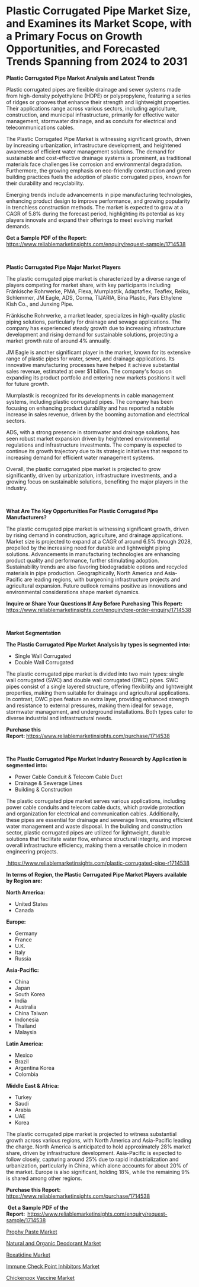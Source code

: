 <p><h1>Plastic Corrugated Pipe Market Size, and Examines its Market Scope, with a Primary Focus on Growth Opportunities, and Forecasted Trends Spanning from 2024 to 2031</h1></p><p><strong>Plastic Corrugated Pipe Market Analysis and Latest Trends</strong></p>
<p><p>Plastic corrugated pipes are flexible drainage and sewer systems made from high-density polyethylene (HDPE) or polypropylene, featuring a series of ridges or grooves that enhance their strength and lightweight properties. Their applications range across various sectors, including agriculture, construction, and municipal infrastructure, primarily for effective water management, stormwater drainage, and as conduits for electrical and telecommunications cables.</p><p>The Plastic Corrugated Pipe Market is witnessing significant growth, driven by increasing urbanization, infrastructure development, and heightened awareness of efficient water management solutions. The demand for sustainable and cost-effective drainage systems is prominent, as traditional materials face challenges like corrosion and environmental degradation. Furthermore, the growing emphasis on eco-friendly construction and green building practices fuels the adoption of plastic corrugated pipes, known for their durability and recyclability.</p><p>Emerging trends include advancements in pipe manufacturing technologies, enhancing product design to improve performance, and growing popularity in trenchless construction methods. The market is expected to grow at a CAGR of 5.8% during the forecast period, highlighting its potential as key players innovate and expand their offerings to meet evolving market demands.</p></p>
<p><strong>Get a Sample PDF of the Report:&nbsp;</strong> <a href="https://www.reliablemarketinsights.com/enquiry/request-sample/1714538?utm_campaign=1331&utm_medium=2&utm_source=Github&utm_content=ia&utm_term=22102024&utm_id=plastic-corrugated-pipe">https://www.reliablemarketinsights.com/enquiry/request-sample/1714538</a></p>
<p>&nbsp;</p>
<p><strong>Plastic Corrugated Pipe Major Market Players</strong></p>
<p><p>The plastic corrugated pipe market is characterized by a diverse range of players competing for market share, with key participants including Fränkische Rohrwerke, PMA, Flexa, Murrplastik, Adaptaflex, Teaflex, Reiku, Schlemmer, JM Eagle, ADS, Corma, TIJARIA, Bina Plastic, Pars Ethylene Kish Co., and Junxing Pipe. </p><p>Fränkische Rohrwerke, a market leader, specializes in high-quality plastic piping solutions, particularly for drainage and sewage applications. The company has experienced steady growth due to increasing infrastructure development and rising demand for sustainable solutions, projecting a market growth rate of around 4% annually.</p><p>JM Eagle is another significant player in the market, known for its extensive range of plastic pipes for water, sewer, and drainage applications. Its innovative manufacturing processes have helped it achieve substantial sales revenue, estimated at over $1 billion. The company's focus on expanding its product portfolio and entering new markets positions it well for future growth.</p><p>Murrplastik is recognized for its developments in cable management systems, including plastic corrugated pipes. The company has been focusing on enhancing product durability and has reported a notable increase in sales revenue, driven by the booming automation and electrical sectors.</p><p>ADS, with a strong presence in stormwater and drainage solutions, has seen robust market expansion driven by heightened environmental regulations and infrastructure investments. The company is expected to continue its growth trajectory due to its strategic initiatives that respond to increasing demand for efficient water management systems.</p><p>Overall, the plastic corrugated pipe market is projected to grow significantly, driven by urbanization, infrastructure investments, and a growing focus on sustainable solutions, benefiting the major players in the industry.</p></p>
<p>&nbsp;</p>
<p><strong>What Are The Key Opportunities For Plastic Corrugated Pipe Manufacturers?</strong></p>
<p><p>The plastic corrugated pipe market is witnessing significant growth, driven by rising demand in construction, agriculture, and drainage applications. Market size is projected to expand at a CAGR of around 6.5% through 2028, propelled by the increasing need for durable and lightweight piping solutions. Advancements in manufacturing technologies are enhancing product quality and performance, further stimulating adoption. Sustainability trends are also favoring biodegradable options and recycled materials in pipe production. Geographically, North America and Asia-Pacific are leading regions, with burgeoning infrastructure projects and agricultural expansion. Future outlook remains positive as innovations and environmental considerations shape market dynamics.</p></p>
<p><strong>Inquire or Share Your Questions If Any Before Purchasing This Report:</strong> <a href="https://www.reliablemarketinsights.com/enquiry/pre-order-enquiry/1714538?utm_campaign=1331&utm_medium=2&utm_source=Github&utm_content=ia&utm_term=22102024&utm_id=plastic-corrugated-pipe">https://www.reliablemarketinsights.com/enquiry/pre-order-enquiry/1714538</a></p>
<p>&nbsp;</p>
<p><strong>Market Segmentation</strong></p>
<p><strong>The Plastic Corrugated Pipe Market Analysis by types is segmented into:</strong></p>
<p><ul><li>Single Wall Corrugated</li><li>Double Wall Corrugated</li></ul></p>
<p><p>The plastic corrugated pipe market is divided into two main types: single wall corrugated (SWC) and double wall corrugated (DWC) pipes. SWC pipes consist of a single layered structure, offering flexibility and lightweight properties, making them suitable for drainage and agricultural applications. In contrast, DWC pipes feature an extra layer, providing enhanced strength and resistance to external pressures, making them ideal for sewage, stormwater management, and underground installations. Both types cater to diverse industrial and infrastructural needs.</p></p>
<p><strong>Purchase this Report:&nbsp;</strong><a href="https://www.reliablemarketinsights.com/purchase/1714538?utm_campaign=1331&utm_medium=2&utm_source=Github&utm_content=ia&utm_term=22102024&utm_id=plastic-corrugated-pipe">https://www.reliablemarketinsights.com/purchase/1714538</a></p>
<p>&nbsp;</p>
<p><strong>The Plastic Corrugated Pipe Market Industry Research by Application is segmented into:</strong></p>
<p><ul><li>Power Cable Conduit & Telecom Cable Duct</li><li>Drainage & Sewerage Lines</li><li>Building & Construction</li></ul></p>
<p><p>The plastic corrugated pipe market serves various applications, including power cable conduits and telecom cable ducts, which provide protection and organization for electrical and communication cables. Additionally, these pipes are essential for drainage and sewerage lines, ensuring efficient water management and waste disposal. In the building and construction sector, plastic corrugated pipes are utilized for lightweight, durable solutions that facilitate water flow, enhance structural integrity, and improve overall infrastructure efficiency, making them a versatile choice in modern engineering projects.</p></p>
<p><a href="https://www.reliablemarketinsights.com/plastic-corrugated-pipe-r1714538?utm_campaign=1331&utm_medium=2&utm_source=Github&utm_content=ia&utm_term=22102024&utm_id=plastic-corrugated-pipe">&nbsp;https://www.reliablemarketinsights.com/plastic-corrugated-pipe-r1714538</a></p>
<p><strong>In terms of Region, the Plastic Corrugated Pipe Market Players available by Region are:</strong></p>
<p>
    <p> <strong> North America: </strong>
        <ul>
            <li>United States</li>
            <li>Canada</li>
        </ul>
        </p> 
    <p> <strong> Europe: </strong>
        <ul>
            <li>Germany</li>
            <li>France</li>
            <li>U.K.</li>
            <li>Italy</li>
            <li>Russia</li>
        </ul>
        </p> 
    <p> <strong> Asia-Pacific: </strong>
        <ul>
            <li>China</li>
            <li>Japan</li>
            <li>South Korea</li>
            <li>India</li>
            <li>Australia</li>
            <li>China Taiwan</li>
            <li>Indonesia</li>
            <li>Thailand</li>
            <li>Malaysia</li>
        </ul>
        </p> 
    <p> <strong> Latin America: </strong>
        <ul>
            <li>Mexico</li>
            <li>Brazil</li>
            <li>Argentina Korea</li>
            <li>Colombia</li>
        </ul>
        </p> 
    <p> <strong> Middle East & Africa: </strong>
        <ul>
            <li>Turkey</li>
            <li>Saudi</li>
            <li>Arabia</li>
            <li>UAE</li>
            <li>Korea</li>
        </ul>
    </p>
    </p>
<p><p>The plastic corrugated pipe market is projected to witness substantial growth across various regions, with North America and Asia-Pacific leading the charge. North America is anticipated to hold approximately 28% market share, driven by infrastructure development. Asia-Pacific is expected to follow closely, capturing around 25% due to rapid industrialization and urbanization, particularly in China, which alone accounts for about 20% of the market. Europe is also significant, holding 18%, while the remaining 9% is shared among other regions.</p></p>
<p><strong>Purchase this Report: </strong><a href="https://www.reliablemarketinsights.com/purchase/1714538?utm_campaign=1331&utm_medium=2&utm_source=Github&utm_content=ia&utm_term=22102024&utm_id=plastic-corrugated-pipe">https://www.reliablemarketinsights.com/purchase/1714538</a></p>
<p>&nbsp;<strong>Get a Sample PDF of the Report:&nbsp;&nbsp;</strong><a href="https://www.reliablemarketinsights.com/enquiry/request-sample/1714538?utm_campaign=1331&utm_medium=2&utm_source=Github&utm_content=ia&utm_term=22102024&utm_id=plastic-corrugated-pipe">https://www.reliablemarketinsights.com/enquiry/request-sample/1714538</a></p>
<p><strong></strong></p>
<p><p><a href="https://www.linkedin.com/pulse/prophy-paste-market-evolution-key-trends-regional-dynamics-lmxhc?utm_campaign=1331&utm_medium=2&utm_source=Github&utm_content=ia&utm_term=22102024&utm_id=plastic-corrugated-pipe">Prophy Paste Market</a></p><p><a href="https://www.linkedin.com/pulse/global-natural-organic-deodorant-industry-analysis-share-growth-mmalf?utm_campaign=1331&utm_medium=2&utm_source=Github&utm_content=ia&utm_term=22102024&utm_id=plastic-corrugated-pipe">Natural and Organic Deodorant Market</a></p><p><a href="https://www.linkedin.com/pulse/navigating-global-roxatidine-market-landscape-trends-gf1bc?utm_campaign=1331&utm_medium=2&utm_source=Github&utm_content=ia&utm_term=22102024&utm_id=plastic-corrugated-pipe">Roxatidine Market</a></p><p><a href="https://www.linkedin.com/pulse/global-immune-check-point-inhibitors-market-sector2024-2031-emh4e?utm_campaign=1331&utm_medium=2&utm_source=Github&utm_content=ia&utm_term=22102024&utm_id=plastic-corrugated-pipe">Immune Check Point Inhibitors Market</a></p><p><a href="https://www.linkedin.com/pulse/chickenpox-vaccine-market-research-report-exploring-size-bpaac?utm_campaign=1331&utm_medium=2&utm_source=Github&utm_content=ia&utm_term=22102024&utm_id=plastic-corrugated-pipe">Chickenpox Vaccine Market</a></p></p>